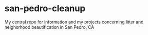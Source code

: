 # san-pedro-cleanup
My central repo for information and my projects concerning litter and neighorhood beautification in San Pedro, CA
